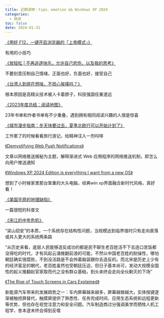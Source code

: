 ```yaml
---
title: 近期读物｜tips、emotion && Windows XP 2024
categories:
  - 阅读
toc: false
date: 2024-01-31
---
```


[《用好 F12，一键开启浏览器的「上帝模式」》](https://sspai.com/post/85686)

有用的小技巧



[《放轻松 | 不再追逐快乐，允许自己悲伤，以及我的思考》](https://sspai.com/post/85462)

不要刻意压制自己情绪，正面也好，负面也好，接受自己



[《台湾人到底在想啥，不担心挨揍吗？》](https://mp.weixin.qq.com/s/5nJXsGxpJtlM63E_uyyw7A)

根本原因是高精尖技术被人卡着脖子，科技强国任重道远



[《2023年度总结：阅读地图》](https://sspai.com/post/85733)

23年书单和作者书单有不少重叠，遇到拥有相同阅读兴趣的人很是惊喜



[《城市漫步指南：冬天快要过去，夏季北欧行可以开始计划了》](https://sspai.com/post/85975)

工作累了的时候看看旅行游记，给精神注入一剂吗啡



[《Demystifying Web Push Notifications》](https://pqvst.com/2023/11/21/web-push-notifications/)

文章以网络推送揭秘为主题，解释渐进式 Web 应用程序的网络推送机制，即怎么向用户推送通知



[《Windows XP 2024 Edition is everything I want from a new OS》](https://overclock3d.net/news/software/windows-xp-2024-edition-is-everything-i-want-from-a-new-os/)

想到了小时候家里那台笨重的大头电脑，经典win xp界面融合新时代风格，真好看！



[《美国平原的地理缺陷》](https://mp.weixin.qq.com/s/ylZ0uTWFxANGE_jZ6rcqJA)

一篇很短的科普文



[《宋江的中年危机》](https://mp.weixin.qq.com/s?__biz=MzUzMjY0NDY4Ng==&mid=2247500824&idx=1&sn=0d3223bd0b88d6859dce569dd5561e2d&chksm=fab29239cdc51b2f6a80d607f93d6c0b66af08e9d263a85f257df85608c5d3d3351c45b0798c&scene=21#wechat_redirect)

“梁山招安”的本质，一个系统存在结构性问题，当规模达到临界值时只有走向衰落或并入更大的系统两条路

“从历史来看，底层人民能够造反成功的都是民不聊生老百姓活不下去连口苦饭都没得吃的时代，才有风起云涌推翻前浪的可能，不然以中国老百姓的耐操性，哪怕朝廷确实很腐败，不到没活路是不会拎着脑袋跟你去造反的。而北宋是历史上少有的经济富足的朝代，老百姓虽然也受朝廷压迫，但日子基本尚可，发动大规模全国性的起义推翻赵官家取而代之没有群众基础，到头来终会走向全伙剿灭的下场”



[《The Rise of Touch Screens in Cars Explained》](https://www.theturnsignalblog.com/blog/touch-screens/)

新能源汽车带来的发展趋势之一：车内屏幕越来越多，屏幕越做越大，实体按键逐渐被触控屏替代，触摸屏提供了熟悉性、任务完成时间、应用生态系统和远程更新等优势，但也存在视觉注意力和安全问题。汽车制造商过分强调美学而牺牲人机工程学，舍本逐末终会得到反噬
